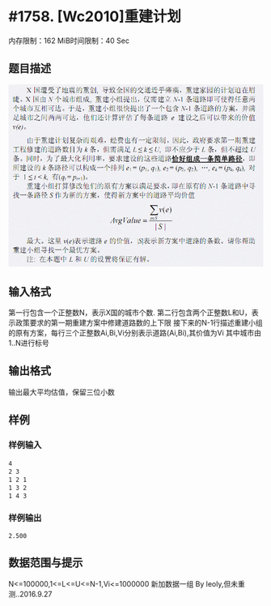 # #1758. [Wc2010]重建计划

内存限制：162 MiB时间限制：40 Sec

## 题目描述

![](images/1758.jpg)

## 输入格式

第一行包含一个正整数N，表示X国的城市个数. 第二行包含两个正整数L和U，表示政策要求的第一期重建方案中修建道路数的上下限 接下来的N-1行描述重建小组的原有方案，每行三个正整数Ai,Bi,Vi分别表示道路(Ai,Bi),其价值为Vi 其中城市由1..N进行标号

## 输出格式

输出最大平均估值，保留三位小数

## 样例

### 样例输入

    
    4 
    2 3 
    1 2 1 
    1 3 2 
    1 4 3 
    

### 样例输出

    
    2.500
    

## 数据范围与提示

N<=100000,1<=L<=U<=N-1,Vi<=1000000 新加数据一组 By leoly,但未重测..2016.9.27
